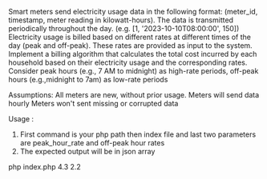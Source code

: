 Smart meters send electricity usage data in the following format: (meter_id,
timestamp, meter reading in kilowatt-hours). The data is transmitted periodically
throughout the day. (e.g. [1, '2023-10-10T08:00:00', 150])
Electricity usage is billed based on different rates at different times of the day (peak
and off-peak). These rates are provided as input to the system.
Implement a billing algorithm that calculates the total cost incurred by each
household based on their electricity usage and the corresponding rates.
Consider peak hours (e.g., 7 AM to midnight) as high-rate periods, off-peak hours
(e.g.,midnight to 7am) as low-rate periods

Assumptions:
All meters are new, without prior usage.
Meters will send data hourly
Meters won't sent missing or corrupted data


Usage : 

1. First command is your php path then index file and last two parameters are peak_hour_rate and off-peak hour rates
2. The expected output will be in json array

php index.php 4.3 2.2